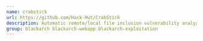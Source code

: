 ```yaml
---
name: crabstick
url: https://github.com/Hack-Hut/CrabStick
description: Automatic remote/local file inclusion vulnerability analysis and exploit tool.
group: blackarch blackarch-webapp blackarch-exploitation
---
```

